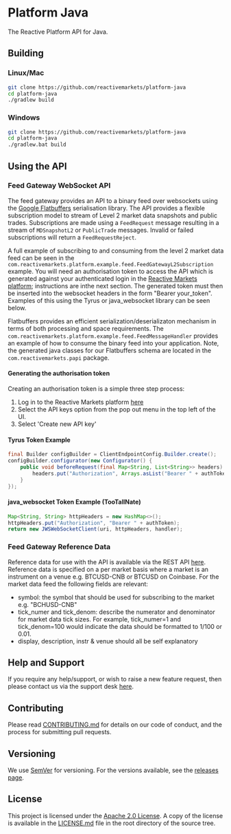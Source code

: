 # Platform Java

The Reactive Platform API for Java.

## Building

### Linux/Mac

```bash
git clone https://github.com/reactivemarkets/platform-java
cd platform-java
./gradlew build
```

### Windows

```bash
git clone https://github.com/reactivemarkets/platform-java
cd platform-java
./gradlew.bat build
```

## Using the API

### Feed Gateway WebSocket API

The feed gateway provides an API to a binary feed over websockets using the [Google Flatbuffers](https://google.github.io/flatbuffers/) serialisation library. The API provides a flexible subscription model to stream of Level 2 market data snapshots and public trades. Subscriptions are made using a `FeedRequest` message resulting in a stream of `MDSnapshotL2` or `PublicTrade` messages. Invalid or failed subscriptions will return a `FeedRequestReject`.

A full example of subscribing to and consuming from the level 2 market data feed can be seen in the `com.reactivemarkets.platform.example.feed.FeedGatewayL2Subscription` example. You will need an authorisation token to access the API which is generated against your authenticated login in the [Reactive Markets platform](https://platform.reactivemarkets.com/); instructions are inthe next section. The generated token must then be inserted into the websocket headers in the form "Bearer your\_token". Examples of this using the Tyrus or java_websocket library can be seen below.

Flatbuffers provides an efficient serialization/deserializaton mechanism in terms of both processing and space requirements. The `com.reactivemarkets.platform.example.feed.FeedMessageHandler` provides an example of how to consume the binary feed into your application. Note, the generated java classes for our Flatbuffers schema are located in the `com.reactivemarkets.papi` package.

#### Generating the authorisation token

Creating an authorisation token is a simple three step process:

1. Log in to the Reactive Markets platform [here](https://platform.reactivemarkets.com/)
2. Select the API keys option from the pop out menu in the top left of the UI.
3. Select 'Create new API key'

#### Tyrus Token Example
```java
final Builder configBuilder = ClientEndpointConfig.Builder.create();
configBuilder.configurator(new Configurator() {
    public void beforeRequest(final Map<String, List<String>> headers) {
        headers.put("Authorization", Arrays.asList("Bearer " + authToken));
    }
});
```

#### java_websocket Token Example (TooTallNate)
```java
Map<String, String> httpHeaders = new HashMap<>();
httpHeaders.put("Authorization", "Bearer " + authToken);
return new JWSWebSocketClient(uri, httpHeaders, handler);
```

### Feed Gateway Reference Data

Reference data for use with the API is available via the REST API [here](https://api.platform.reactivemarkets.com/reference/markets). Reference data is specified on a per market basis where a market is an instrument on a venue e.g. BTCUSD-CNB or BTCUSD on Coinbase. For the market data feed the following fields are relevant:

* symbol: the symbol that should be used for subscribing to the market e.g. "BCHUSD-CNB"
* tick\_numer and tick\_denom: describe the numerator and denominator for market data tick sizes. For example, tick\_numer=1 and tick\_denom=100 would indicate the data should be formatted to 1/100 or 0.01.
* display, description, instr & venue should all be self explanatory

## Help and Support
If you require any help/support, or wish to raise a new feature request, then please contact us via the support desk [here](https://reactivemarkets.atlassian.net/servicedesk/customer/portals).

## Contributing

Please read [CONTRIBUTING.md](CONTRIBUTING.md) for details on our code of conduct, and the process
for submitting pull requests.

## Versioning

We use [SemVer](https://semver.org/) for versioning. For the versions available, see the [releases
page](https://github.com/reactivemarkets/platform-java/releases).

## License

This project is licensed under the [Apache 2.0
License](https://www.apache.org/licenses/LICENSE-2.0). A copy of the license is available in the
[LICENSE.md](LICENSE.md) file in the root directory of the source tree.
